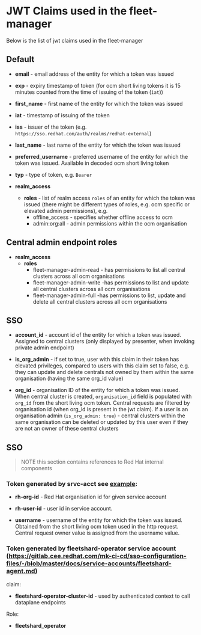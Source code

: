 # JWT Claims used in the fleet-manager

Below is the list of jwt claims used in the fleet-manager

## Default

* **email** - email address of the entity for which a token was issued

* **exp** - expiry timestamp of token (for ocm short living tokens it is 15 minutes counted from the time of issuing of the token (`iat`))

* **first_name** - first name of the entity for which the token was issued

* **iat** - timestamp of issuing of the token

* **iss** - issuer of the token (e.g. `https://sso.redhat.com/auth/realms/redhat-external`)

* **last_name** - last name of the entity for which the token was issued

* **preferred_username** - preferred username of the entity for which the token was issued. Available in decoded ocm short living token

* **typ** - type of token, e.g. `Bearer`

* **realm_access**
	* **roles** - list of realm access `roles` of an entity for which the token was issued (there might be different types of roles, e.g. ocm specific or elevated admin permissions), e.g.
		- offline_access - specifies whether offline access to ocm
		- admin:org:all - admin permissions within the ocm organisation

## Central admin endpoint roles

* **realm_access**
	* **roles**
		- fleet-manager-admin-read - has permissions to list all central clusters across all ocm organisations
		- fleet-manager-admin-write -has permissions to list and update all central clusters across all ocm organisations
		- fleet-manager-admin-full -has permissions to list, update and delete all central clusters across all ocm organisations

## SSO

* **account_id** - account id of the entity for which a token was issued. Assigned to central clusters (only displayed by presenter, when invoking private admin endpoint)

* **is_org_admin** - if set to true, user with this claim in their token has elevated privileges, compared to users with this claim set to false, e.g. they can update and delete centrals not owned by them within the same organisation (having the same org_id value)

* **org_id** - organisation ID of the entity for which a token was issued. When central cluster is created, `organisation_id` field is populated with `org_id` from the short living ocm token. Central requests are filtered by organisation id (when org_id is present in the jwt claim). If a user is an organisation admin (`is_org_admin: true`) - central clusters within the same organisation can be deleted or updated by this user even if they are not an owner of these central clusters

## SSO

> NOTE this section contains references to Red Hat internal components

### Token generated by srvc-acct see [example](https://gitlab.cee.redhat.com/mk-ci-cd/sso-configuration-files/-/blob/master/docs/service-accounts/srvc-acct.md):

* **rh-org-id** - Red Hat organisation id for given service account

* **rh-user-id** - user id in service account.

* **username** - username of the entity for which the token was issued. Obtained from the short living ocm token used in the http request. Central request owner value is assigned from the username value.

### Token generated by fleetshard-operator service account (https://gitlab.cee.redhat.com/mk-ci-cd/sso-configuration-files/-/blob/master/docs/service-accounts/fleetshard-agent.md)

claim:

* **fleetshard-operator-cluster-id** - used by authenticated context to call dataplane endpoints

Role:

* **fleetshard_operator**
